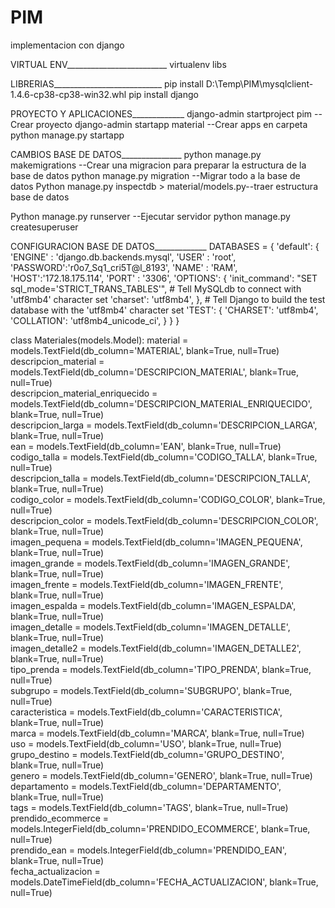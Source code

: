 # PIM
implementacion con django

VIRTUAL ENV_________________________
virtualenv libs

LIBRERIAS___________________________
pip install D:\Temp\PIM\mysqlclient-1.4.6-cp38-cp38-win32.whl
pip install django



PROYECTO Y APLICACIONES_____________
django-admin startproject pim --Crear proyecto
django-admin startapp material --Crear apps en carpeta
python manage.py startapp


CAMBIOS BASE DE DATOS_______________
python manage.py makemigrations --Crear una migracion para preparar la estructura de la base de datos
python manage.py migration --Migrar todo a la base de datos
Python manage.py inspectdb > material/models.py--traer estructura base de datos

Python manage.py runserver --Ejecutar servidor
python manage.py createsuperuser



CONFIGURACION BASE DE DATOS_____________
DATABASES = {
    'default': {
        'ENGINE' : 'django.db.backends.mysql',
		'USER' : 'root',
        'PASSWORD':'r0o7_Sq1_cri5T@l_8193',
		'NAME' : 'RAM',
		'HOST':'172.18.175.114',
		'PORT' : '3306',
		'OPTIONS': {
			'init_command': "SET sql_mode='STRICT_TRANS_TABLES'",
			# Tell MySQLdb to connect with 'utf8mb4' character set
            'charset': 'utf8mb4',
		},
		# Tell Django to build the test database with the 'utf8mb4' character set
        'TEST': {
            'CHARSET': 'utf8mb4',
            'COLLATION': 'utf8mb4_unicode_ci',
        }
    }
}





class Materiales(models.Model):
    material = models.TextField(db_column='MATERIAL', blank=True, null=True)  
    descripcion_material = models.TextField(db_column='DESCRIPCION_MATERIAL', blank=True, null=True)  
    descripcion_material_enriquecido = models.TextField(db_column='DESCRIPCION_MATERIAL_ENRIQUECIDO', blank=True, null=True)  
    descripcion_larga = models.TextField(db_column='DESCRIPCION_LARGA', blank=True, null=True)  
    ean = models.TextField(db_column='EAN', blank=True, null=True)  
    codigo_talla = models.TextField(db_column='CODIGO_TALLA', blank=True, null=True)  
    descripcion_talla = models.TextField(db_column='DESCRIPCION_TALLA', blank=True, null=True)  
    codigo_color = models.TextField(db_column='CODIGO_COLOR', blank=True, null=True)  
    descripcion_color = models.TextField(db_column='DESCRIPCION_COLOR', blank=True, null=True)  
    imagen_pequena = models.TextField(db_column='IMAGEN_PEQUENA', blank=True, null=True)  
    imagen_grande = models.TextField(db_column='IMAGEN_GRANDE', blank=True, null=True)  
    imagen_frente = models.TextField(db_column='IMAGEN_FRENTE', blank=True, null=True)  
    imagen_espalda = models.TextField(db_column='IMAGEN_ESPALDA', blank=True, null=True)  
    imagen_detalle = models.TextField(db_column='IMAGEN_DETALLE', blank=True, null=True)  
    imagen_detalle2 = models.TextField(db_column='IMAGEN_DETALLE2', blank=True, null=True)  
    tipo_prenda = models.TextField(db_column='TIPO_PRENDA', blank=True, null=True)  
    subgrupo = models.TextField(db_column='SUBGRUPO', blank=True, null=True)  
    caracteristica = models.TextField(db_column='CARACTERISTICA', blank=True, null=True)  
    marca = models.TextField(db_column='MARCA', blank=True, null=True)  
    uso = models.TextField(db_column='USO', blank=True, null=True)  
    grupo_destino = models.TextField(db_column='GRUPO_DESTINO', blank=True, null=True)  
    genero = models.TextField(db_column='GENERO', blank=True, null=True)  
    departamento = models.TextField(db_column='DEPARTAMENTO', blank=True, null=True)  
    tags = models.TextField(db_column='TAGS', blank=True, null=True)  
    prendido_ecommerce = models.IntegerField(db_column='PRENDIDO_ECOMMERCE', blank=True, null=True)  
    prendido_ean = models.IntegerField(db_column='PRENDIDO_EAN', blank=True, null=True)  
    fecha_actualizacion = models.DateTimeField(db_column='FECHA_ACTUALIZACION', blank=True, null=True)  
